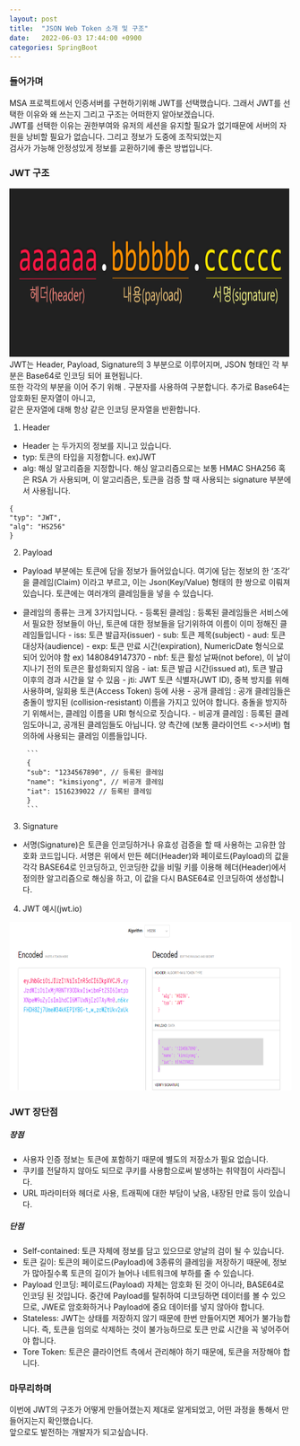 ```yaml
---
layout: post
title:  "JSON Web Token 소개 및 구조"
date:   2022-06-03 17:44:00 +0900
categories: SpringBoot
---
```


### 들어가며
MSA 프로젝트에서 인증서버를 구현하기위해 JWT를 선택했습니다. 그래서 JWT를 선택한 이유와 왜 쓰는지 그리고 구조는 어떠한지 알아보겠습니다.<br>
JWT를 선택한 이유는 권한부여와 유저의 세션을 유지할 필요가 없기때문에 서버의 자원을 낭비할 필요가 없습니다. 그리고 정보가 도중에 조작되었는지 <br>
검사가 가능해 안정성있게 정보를 교환하기에 좋은 방법입니다.

### JWT 구조
<img src="/public/img/jwtRescue.png"  width="500" height="300"/><br>
JWT는 Header, Payload, Signature의 3 부분으로 이루어지며, JSON 형태인 각 부분은 Base64로 인코딩 되어 표현됩니다. <br>
또한 각각의 부분을 이어 주기 위해 . 구분자를 사용하여 구분합니다. 추가로 Base64는 암호화된 문자열이 아니고, <br>
같은 문자열에 대해 항상 같은 인코딩 문자열을 반환합니다.
1. Header
 - Header 는 두가지의 정보를 지니고 있습니다.
 - typ: 토큰의 타입을 지정합니다. ex)JWT
 - alg: 해싱 알고리즘을 지정합니다. 해싱 알고리즘으로는 보통 HMAC SHA256 혹은 RSA 가 사용되며, 이 알고리즘은, 토큰을 검증 할 때 사용되는 signature 부분에서 사용됩니다.
 ```
 { 
 "typ": "JWT",
 "alg": "HS256"
 }
 ```
2. Payload
 - Payload 부분에는 토큰에 담을 정보가 들어있습니다. 여기에 담는 정보의 한 ‘조각’ 을 클레임(Claim) 이라고 부르고, 이는 Json(Key/Value) 형태의 한 쌍으로 이뤄져있습니다. 
   토큰에는 여러개의 클레임들을 넣을 수 있습니다. 
 - 클레임의 종류는 크게 3가지입니다. 
        - 등록된 클레임 : 등록된 클레임들은 서비스에서 필요한 정보들이 아닌, 토큰에 대한 정보들을 담기위하여 이름이 이미 정해진 클레임들입니다
            - iss: 토큰 발급자(issuer)
            - sub: 토큰 제목(subject)
            - aud: 토큰 대상자(audience)
            - exp: 토큰 만료 시간(expiration), NumericDate 형식으로 되어 있어야 함 ex) 1480849147370
            - nbf: 토큰 활성 날짜(not before), 이 날이 지나기 전의 토큰은 활성화되지 않음
            - iat: 토큰 발급 시간(issued at), 토큰 발급 이후의 경과 시간을 알 수 있음
            - jti: JWT 토큰 식별자(JWT ID), 중복 방지를 위해 사용하며, 일회용 토큰(Access Token) 등에 사용
        - 공개 클레임 : 공개 클레임들은 충돌이 방지된 (collision-resistant) 이름을 가지고 있어야 합니다. 충돌을 방지하기 위해서는, 클레임 이름을 URI 형식으로 짓습니다.
        - 비공개 클레임 : 등록된 클레임도아니고, 공개된 클레임들도 아닙니다. 양 측간에 (보통 클라이언트 <->서버) 협의하에 사용되는 클레임 이름들입니다.
        
        ```
        {
        "sub": "1234567890", // 등록된 클레임
        "name": "kimsiyong", // 비공개 클레임
        "iat": 1516239022 // 등록된 클레임
        }
        ```
3. Signature
 - 서명(Signature)은 토큰을 인코딩하거나 유효성 검증을 할 때 사용하는 고유한 암호화 코드입니다. 서명은 위에서 만든 헤더(Header)와 페이로드(Payload)의 값을 각각 BASE64로 인코딩하고, 인코딩한 값을 비밀 키를 이용해 헤더(Header)에서 정의한 알고리즘으로 해싱을 하고, 이 값을 다시 BASE64로 인코딩하여 생성합니다.

4. JWT 예시(jwt.io)
<div style="text-align:center;">
<img src="/public/img/jwtSite.png"  width="800" height="300" style="margin-left : auto; margin-right: auto;"/>
</div>

### JWT 장단점
##### 장점
 - 사용자 인증 정보는 토큰에 포함하기 때문에 별도의 저장소가 필요 없습니다.
 - 쿠키를 전달하지 않아도 되므로 쿠키를 사용함으로써 발생하는 취약점이 사라집니다.
 - URL 파라미터와 헤더로 사용, 트래픽에 대한 부담이 낮음, 내장된 만료 등이 있습니다.

##### 단점
 - Self-contained: 토큰 자체에 정보를 담고 있으므로 양날의 검이 될 수 있습니다.
 - 토큰 길이: 토큰의 페이로드(Payload)에 3종류의 클레임을 저장하기 때문에, 정보가 많아질수록 토큰의 길이가 늘어나 네트워크에 부하를 줄 수 있습니다.
 - Payload 인코딩: 페이로드(Payload) 자체는 암호화 된 것이 아니라, BASE64로 인코딩 된 것입니다. 중간에 Payload를 탈취하여 디코딩하면 데이터를 볼 수 있으므로, JWE로 암호화하거나 Payload에 중요 데이터를 넣지 않아야 합니다.
 - Stateless: JWT는 상태를 저장하지 않기 때문에 한번 만들어지면 제어가 불가능합니다. 즉, 토큰을 임의로 삭제하는 것이 불가능하므로 토큰 만료 시간을 꼭 넣어주어야 합니다.
 - Tore Token: 토큰은 클라이언트 측에서 관리해야 하기 때문에, 토큰을 저장해야 합니다.

### 마무리하며
이번에 JWT의 구조가 어떻게 만들어졌는지 제대로 알게되었고, 어떤 과정을 통해서 만들어지는지 확인했습니다.<br>
앞으로도 발전하는 개발자가 되고싶습니다.



